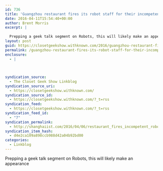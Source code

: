 ```yaml
---
id: 736
title: 'Guangzhou restaurant fires its robot staff for their incompetence: Shanghaiist'
date: 2016-04-11T15:54:40+00:00
author: Brent Morris
excerpt: |
  
  Prepping a geek talk segment on Robots, this will likely make an appearance
layout: post
guid: https://closetgeekshow.withknown.com/2016/guangzhou-restaurant-fires-its-robot-staff-for-their-incompetence-shanghaiist
permalink: /guangzhou-restaurant-fires-its-robot-staff-for-their-incompetence-shanghaiist/
enclosure:
  - |
    
    
    
syndication_source:
  - The Closet Geek Show Linkblog
syndication_source_uri:
  - https://closetgeekshow.withknown.com/
syndication_source_id:
  - https://closetgeekshow.withknown.com/?_t=rss
syndication_feed:
  - https://closetgeekshow.withknown.com/?_t=rss
syndication_feed_id:
  - "7"
syndication_permalink:
  - http://shanghaiist.com/2016/04/06/restaurant_fires_incompetent_robot_staff.php
syndication_item_hash:
  - d4e2ca109a898ccb988d42a04b92bd00
categories:
  - Linkblog
---
```

<div class="known-bookmark">
  <p>
    Prepping a geek talk segment on Robots, this will likely make an appearance
  </p>
</div>